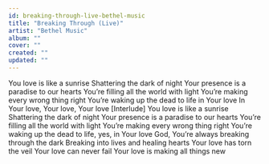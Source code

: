 ```yaml
---
id: breaking-through-live-bethel-music
title: "Breaking Through (Live)"
artist: "Bethel Music"
album: ""
cover: ""
created: ""
updated: ""
---
```


You love is like a sunrise
Shattering the dark of night
Your presence is a paradise to our hearts
You’re filling all the world with light
You’re making every wrong thing right
You’re waking up the dead to life in Your love
In Your love, Your love, Your love
[Interlude]
You love is like a sunrise
Shattering the dark of night
Your presence is a paradise to our hearts
You’re filling all the world with light
You’re making every wrong thing right
You’re waking up the dead to life, yes, in Your love
God, You’re always breaking through the dark
Breaking into lives and healing hearts
Your love has torn the veil
Your love can never fail
Your love is making all things new